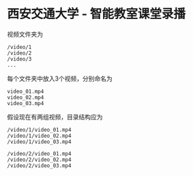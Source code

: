 # 西安交通大学 - 智能教室课堂录播

视频文件夹为
```
/video/1
/video/2
/video/3
...
```

每个文件夹中放入3个视频，分别命名为
```
video_01.mp4
video_02.mp4
video_03.mp4
```

假设现在有两组视频，目录结构应为
```
/video/1/video_01.mp4
/video/1/video_02.mp4
/video/1/video_03.mp4

/video/2/video_01.mp4
/video/2/video_02.mp4
/video/2/video_03.mp4
```